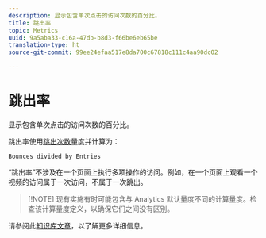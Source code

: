 ```yaml
---
description: 显示包含单次点击的访问次数的百分比。
title: 跳出率
topic: Metrics
uuid: 9a5aba33-c16a-47db-b8d3-f66be6eb65be
translation-type: ht
source-git-commit: 99ee24efaa517e8da700c67818c111c4aa90dc02

---
```



# 跳出率

显示包含单次点击的访问次数的百分比。

跳出率使用[跳出次数](/help/components/c-variables/c-metrics/metrics-bounces.md)量度并计算为：

`Bounces divided by Entries`

“跳出率”不涉及在一个页面上执行多项操作的访问。例如，在一个页面上观看一个视频的访问属于一次访问，不属于一次跳出。

> [!NOTE] 现有实施有时可能包含与 Analytics 默认量度不同的计算量度。检查该计算量度定义，以确保它们之间没有区别。

请参阅此[知识库文章](https://marketing.adobe.com/resources/help/en_US/home/index.html#kb-analytics-comparing-bounces-and-single-access)，以了解更多详细信息。
